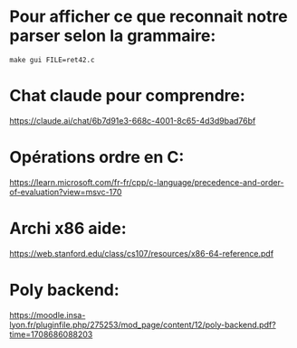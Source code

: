 # Pour afficher ce que reconnait notre parser selon la grammaire:
    make gui FILE=ret42.c

# Chat claude pour comprendre:
https://claude.ai/chat/6b7d91e3-668c-4001-8c65-4d3d9bad76bf

# Opérations ordre en C:
https://learn.microsoft.com/fr-fr/cpp/c-language/precedence-and-order-of-evaluation?view=msvc-170

# Archi x86 aide:
https://web.stanford.edu/class/cs107/resources/x86-64-reference.pdf

# Poly backend:
https://moodle.insa-lyon.fr/pluginfile.php/275253/mod_page/content/12/poly-backend.pdf?time=1708686088203